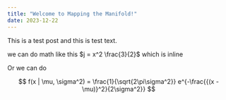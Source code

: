 ```yaml
---
title: "Welcome to Mapping the Manifold!"
date: 2023-12-22
---
```



This is a test post and this is test text.

we can do math like this $j = x^2 \frac{3}{2}$ which is inline

Or we can do 

$$ f(x | \mu, \sigma^2) = \frac{1}{\sqrt{2\pi\sigma^2}} e^{-\frac{{(x - \mu)}^2}{2\sigma^2}} $$


